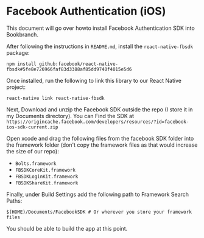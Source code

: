 # Facebook Authentication (iOS)
This document will go over howto install Facebook 
Authentication SDK into Bookbranch. 

After following the instructions in `README.md`, 
install the `react-native-fbsdk` package:
```
npm install github:facebook/react-native-fbsdk#5fe8e726966faf83d3388af85dd9740f4015e5d6
```
Once installed, run the following to link this
library to our React Native project:
```
react-native link react-native-fbsdk
```
Next, Download and unzip the Facebook SDK outside 
the repo (I store it in my Documents directory).
You can Find the SDK at `https://origincache.facebook.com/developers/resources/?id=facebook-ios-sdk-current.zip`

Open xcode and drag the following files from the 
facebook SDK folder into the framework folder
(don't copy the framework files as that would
increase the size of our repo):
- `Bolts.framework`
- `FBSDKCoreKit.framework`
- `FBSDKLoginKit.framework`
- `FBSDKShareKit.framework`

Finally, under Build Settings add the following 
path to Framework Search Paths:
```
$(HOME)/Documents/FacebookSDK # Or wherever you store your framework files
```

You should be able to build the app at this point. 